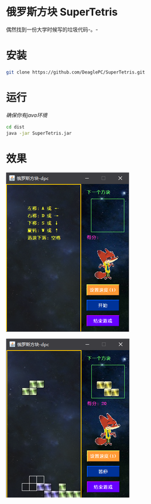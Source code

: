 # 俄罗斯方块 SuperTetris
偶然找到一份大学时候写的垃圾代码-。-

# 安装
```bash
git clone https://github.com/DeaglePC/SuperTetris.git
```

# 运行
*确保你有java环境*
```bash
cd dist
java -jar SuperTetris.jar
```

# 效果
![example](https://github.com/DeaglePC/SuperTetris/blob/master/example.png)

![example](https://github.com/DeaglePC/SuperTetris/blob/master/example_run.png)
